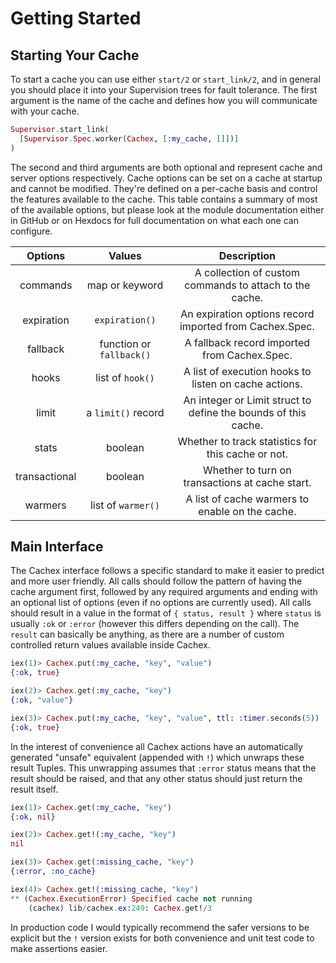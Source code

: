 # Getting Started

## Starting Your Cache

To start a cache you can use either `start/2` or `start_link/2`, and in general you should place it into your Supervision trees for fault tolerance. The first argument is the name of the cache and defines how you will communicate with your cache.

```elixir
Supervisor.start_link(
  [Supervisor.Spec.worker(Cachex, [:my_cache, []])]
)
```

The second and third arguments are both optional and represent cache and server options respectively. Cache options can be set on a cache at startup and cannot be modified. They're defined on a per-cache basis and control the features available to the cache. This table contains a summary of most of the available options, but please look at the module documentation either in GitHub or on Hexdocs for full documentation on what each one can configure.

|      Options     |          Values          |                             Description                            |
|:----------------:|:------------------------:|:------------------------------------------------------------------:|
|     commands     |      map or keyword      |       A collection of custom commands to attach to the cache.      |
|    expiration    |      `expiration()`      |      An expiration options record imported from Cachex.Spec.       |
|     fallback     | function or `fallback()` |            A fallback record imported from Cachex.Spec.            |
|       hooks      |     list of `hook()`     |        A list of execution hooks to listen on cache actions.       |
|       limit      |    a `limit()` record    |    An integer or Limit struct to define the bounds of this cache.  |
|       stats      |          boolean         |         Whether to track statistics for this cache or not.         |
|   transactional  |          boolean         |           Whether to turn on transactions at cache start.          |
|      warmers     |    list of `warmer()`    |           A list of cache warmers to enable on the cache.          |

## Main Interface

The Cachex interface follows a specific standard to make it easier to predict and more user friendly. All calls should follow the pattern of having the cache argument first, followed by any required arguments and ending with an optional list of options (even if no options are currently used). All calls should result in a value in the format of `{ status, result }` where `status` is usually `:ok` or `:error` (however this differs depending on the call). The `result` can basically be anything, as there are a number of custom controlled return values available inside Cachex.

```elixir
iex(1)> Cachex.put(:my_cache, "key", "value")
{:ok, true}

iex(2)> Cachex.get(:my_cache, "key")
{:ok, "value"}

iex(3)> Cachex.put(:my_cache, "key", "value", ttl: :timer.seconds(5))
{:ok, true}
```

In the interest of convenience all Cachex actions have an automatically generated "unsafe" equivalent (appended with `!`) which unwraps these result Tuples. This unwrapping assumes that `:error` status means that the result should be raised, and that any other status should just return the result itself.

```elixir
iex(1)> Cachex.get(:my_cache, "key")
{:ok, nil}

iex(2)> Cachex.get!(:my_cache, "key")
nil

iex(3)> Cachex.get(:missing_cache, "key")
{:error, :no_cache}

iex(4)> Cachex.get!(:missing_cache, "key")
** (Cachex.ExecutionError) Specified cache not running
    (cachex) lib/cachex.ex:249: Cachex.get!/3
```

In production code I would typically recommend the safer versions to be explicit but the `!` version exists for both convenience and unit test code to make assertions easier.
